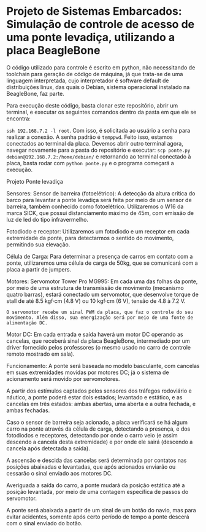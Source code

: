 # Projeto de Sistemas Embarcados: Simulação de controle de acesso de uma ponte levadiça, utilizando a placa BeagleBone

O código utilizado para controle é escrito em python, não necessitando de toolchain para geração de código de máquina, já que trata-se de uma linguagem interpretada, cujo interpretador é software default de distribuições linux, das quais o Debian, sistema operacional instalado na BeagleBone, faz parte.

Para execução deste código, basta clonar este repositório, abrir um terminal, e executar os seguintes comandos dentro da pasta em que ele se encontra:

```ssh 192.168.7.2 -l root```. Com isso, é solicitada ao usuário a senha para realizar a conexão. A senha padrão é ```temppwd```. Feito isso, estamos conectados ao terminal da placa. Devemos abrir outro terminal agora, navegar novamente para a pasta do repositório e executar: ```scp ponte.py debian@192.168.7.2:/home/debian/``` e retornando ao terminal conectado à placa, basta rodar com ```python ponte.py``` e o programa começará a execução.








Projeto Ponte levadiça

Sensores:
Sensor de barreira (fotoelétrico):
A detecção da altura crítica do barco para levantar a ponte levadiça será feita por meio de um sensor de barreira, também conhecido como fotoelétrico. Utilizaremos o W16 da marca SICK, que possui distanciamento máximo de 45m, com emissão de luz de led do tipo infravermelho.


Fotodiodo e receptor:
Utilizaremos um fotodiodo e um receptor em cada extremidade da ponte, para detectarmos o sentido do movimento, permitindo sua elevação.


Célula de Carga:
Para determinar a presença de carros em contato com a ponte, utilizaremos uma célula de carga de 50kg, que se comunicará com a placa a partir de jumpers.


Motores:
Servomotor Tower Pro MG995:
	Em cada uma das folhas da ponte, por meio de uma estrutura de transmissão de movimento (mecanismo quatro barras), estará conectado um servomotor, que desenvolve torque de stall de até 8.5 kgf·cm (4.8 V) ou 10 kgf·cm (6 V), tensão de 4.8 à 7.2 V.

	O servomotor recebe um sinal PWM da placa, que faz o controle do seu movimento. Além disso, sua energização será por meio de uma fonte de alimentação DC.


Motor DC:
Em cada entrada e saída haverá um motor DC operando as cancelas, que receberá sinal da placa BeagleBone, intermediado por um driver fornecido pelos professores (o mesmo usado no carro de controle remoto mostrado em sala).





Funcionamento:
A ponte será baseada no modelo basculante, com cancelas em suas extremidades movidas por motores DC; já o sistema de acionamento será movido por servomotores.

A partir dos estímulos captados pelos sensores dos tráfegos rodoviário e náutico, a ponte poderá estar dois estados; levantado e estático, e as cancelas em três estados: ambas abertas, uma aberta e a outra fechada, e ambas fechadas.

Caso o sensor de barreira seja acionado, a placa verificará se há algum carro na ponte através da célula de carga, detectando a presença, e dos fotodiodos e receptores, detectando por onde o carro veio (e assim descendo a cancela desta extremidade) e por onde ele sairá (descendo a cancela após detectada a saída).

A ascensão e descida das cancelas será determinada por contatos nas posições abaixadas e levantadas, que após acionados enviarão ou cessarão o sinal enviado aos motores DC.

Averiguada a saída do carro, a ponte mudará da posição estática até a posição levantada, por meio de uma contagem específica de passos do servomotor.

A ponte será abaixada a partir de um sinal de um botão do navio, mas para evitar acidentes, somente após certo período de tempo a ponte descerá com o sinal enviado do botão.

		
